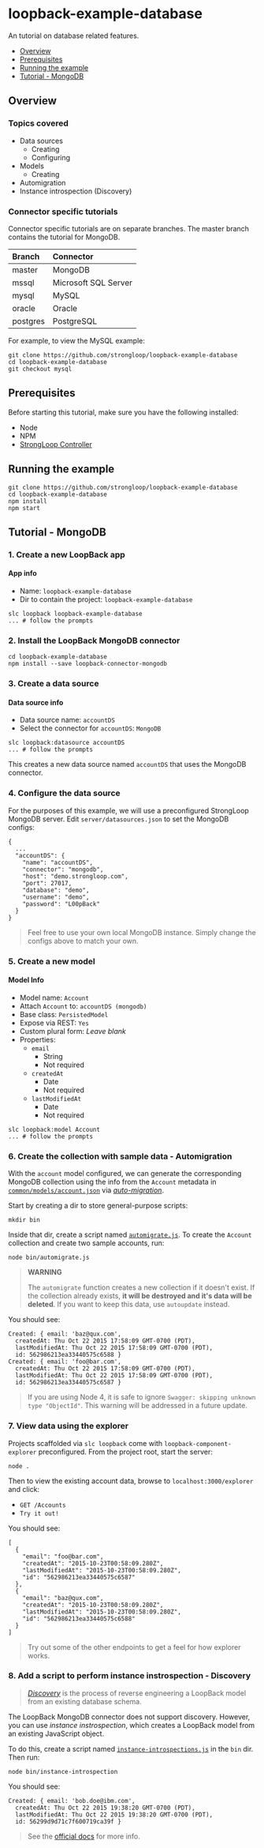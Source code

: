 # loopback-example-database

An tutorial on database related features.

- [Overview](#overview)
- [Prerequisites](#prerequisites)
- [Running the example](#running-the-example)
- [Tutorial - MongoDB](#tutorial---mongodb)

## Overview

### Topics covered

- Data sources
  - Creating
  - Configuring
- Models
  - Creating
- Automigration
- Instance introspection (Discovery)

### Connector specific tutorials

Connector specific tutorials are on separate branches. The master branch
contains the tutorial for MongoDB.

|Branch|Connector|
|:--|:--|
|master|MongoDB|
|mssql|Microsoft SQL Server|
|mysql|MySQL|
|oracle|Oracle|
|postgres|PostgreSQL|

For example, to view the MySQL example:

```
git clone https://github.com/strongloop/loopback-example-database
cd loopback-example-database
git checkout mysql
```

## Prerequisites

Before starting this tutorial, make sure you have the following installed:

- Node
- NPM
- [StrongLoop Controller](https://github.com/strongloop/strongloop)

## Running the example

```
git clone https://github.com/strongloop/loopback-example-database
cd loopback-example-database
npm install
npm start
```

## Tutorial - MongoDB

### 1. Create a new LoopBack app

#### App info

- Name: `loopback-example-database`
- Dir to contain the project: `loopback-example-database`

```
slc loopback loopback-example-database
... # follow the prompts
```

### 2. Install the LoopBack MongoDB connector

```
cd loopback-example-database
npm install --save loopback-connector-mongodb
```

### 3. Create a data source

#### Data source info

- Data source name: `accountDS`
- Select the connector for `accountDS`: `MongoDB`

```
slc loopback:datasource accountDS
... # follow the prompts
```

This creates a new data source named `accountDS` that uses the MongoDB
connector.

### 4. Configure the data source

For the purposes of this example, we will use a preconfigured StrongLoop MongoDB
server. Edit `server/datasources.json` to set the MongoDB configs:

```
{
  ...
  "accountDS": {
    "name": "accountDS",
    "connector": "mongodb",
    "host": "demo.strongloop.com",
    "port": 27017,
    "database": "demo",
    "username": "demo",
    "password": "L00pBack"
  }
}
```

> Feel free to use your own local MongoDB instance. Simply change the configs
> above to match your own.

### 5. Create a new model

#### Model Info

- Model name: `Account`
- Attach `Account` to: `accountDS (mongodb)`
- Base class: `PersistedModel`
- Expose via REST: `Yes`
- Custom plural form: <press enter> *Leave blank*
- Properties:
  - `email`
    - String
    - Not required
  - `createdAt`
    - Date
    - Not required
  - `lastModifiedAt`
    - Date
    - Not required

```
slc loopback:model Account
... # follow the prompts
```

### 6. Create the collection with sample data - Automigration

With the `account` model configured, we can generate the corresponding
MongoDB collection using the info from the `Account` metadata in [`common/models/account.json`](common/models/account.json)
via [*auto-migration*](https://docs.strongloop.com/display/public/LB/Implementing+auto-migration).

Start by creating a dir to store general-purpose scripts:

```
mkdir bin
```

Inside that dir, create a script named [`automigrate.js`](bin/automigrate.js).
To create the `Account` collection and create two sample accounts, run:

```
node bin/automigrate.js
```

> **WARNING**
>
> The `automigrate` function creates a new collection if it doesn't exist. If
> the collection already exists, **it will be destroyed and it's data will be
> deleted**. If you want to keep this data, use `autoupdate` instead.

You should see:

```
Created: { email: 'baz@qux.com',
  createdAt: Thu Oct 22 2015 17:58:09 GMT-0700 (PDT),
  lastModifiedAt: Thu Oct 22 2015 17:58:09 GMT-0700 (PDT),
  id: 562986213ea33440575c6588 }
Created: { email: 'foo@bar.com',
  createdAt: Thu Oct 22 2015 17:58:09 GMT-0700 (PDT),
  lastModifiedAt: Thu Oct 22 2015 17:58:09 GMT-0700 (PDT),
  id: 562986213ea33440575c6587 }
```

> If you are using Node 4, it is safe to ignore `Swagger: skipping unknown type
> "ObjectId"`. This warning will be addressed in a future update.

### 7. View data using the explorer

Projects scaffolded via `slc loopback` come with `loopback-component-explorer`
preconfigured. From the project root, start the server:

```
node .
```

Then to view the existing account data, browse to `localhost:3000/explorer` and
click:

- `GET /Accounts`
- `Try it out!`

You should see:

```
[
  {
    "email": "foo@bar.com",
    "createdAt": "2015-10-23T00:58:09.280Z",
    "lastModifiedAt": "2015-10-23T00:58:09.280Z",
    "id": "562986213ea33440575c6587"
  },
  {
    "email": "baz@qux.com",
    "createdAt": "2015-10-23T00:58:09.280Z",
    "lastModifiedAt": "2015-10-23T00:58:09.280Z",
    "id": "562986213ea33440575c6588"
  }
]
```

> Try out some of the other endpoints to get a feel for how explorer works.

### 8. Add a script to perform instance instrospection - Discovery

> [*Discovery*](https://docs.strongloop.com/display/public/LB/Discovering+models+from+relational+databases)
> is the process of reverse engineering a LoopBack model from an existing database schema.

The LoopBack MongoDB connector does not support discovery. However, you can use
*instance instrospection*, which creates a LoopBack model from an existing
JavaScript object.

To do this, create a script named [`instance-introspections.js`](bin/instance-introspection.js)
in the `bin` dir. Then run:

```
node bin/instance-introspection
```

You should see:

```
Created: { email: 'bob.doe@ibm.com',
  createdAt: Thu Oct 22 2015 19:38:20 GMT-0700 (PDT),
  lastModifiedAt: Thu Oct 22 2015 19:38:20 GMT-0700 (PDT),
  id: 56299d9d71c7f600719ca39f }
```

> See the [official docs](http://docs.strongloop.com/display/LB/Creating+models+from+unstructured+data)
> for more info.
